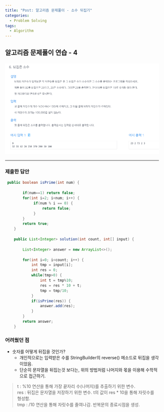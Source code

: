 ```yaml
---
title: "Post: 알고리즘 문제풀이 - 소수 뒤집기"
categories:
  - Problem Solving
tags:
  - Algorithm
---
```


## 알고리즘 문제풀이 연습 - 4

### ![소수 뒤집기](/assets/images/reverse_prime.png)

---

### 제출한 답안

```java
 public boolean isPrime(int num) {

        if(num==1) return false;
        for(int i=2; i<num; i++) {
             if(num % i == 0) {
                 return false;
             }
        }
        return true;
    }

    public List<Integer> solution(int count, int[] input) {

        List<Integer> answer = new ArrayList<>();

        for(int i=0; i<count; i++) {
            int tmp = input[i];
            int res = 0;
            while(tmp>0) {
                int t = tmp%10;
                res = res * 10 + t;
                tmp = tmp/10;
            }
            if(isPrime(res)) {
                answer.add(res);
            }
        }
        return answer;
    }
```

### 어려웠던 점

- 숫자를 어떻게 뒤집을 것인가?
  - 개인적으로는 입력받은 수를 StringBuilder의 reverse() 메소드로 뒤집을 생각이었음.
  - 단순히 문자열을 뒤집는것 보다는, 위의 방법처럼 나머지와 몫을 이용해 수학적으로 접근하기.

> t : %10 연산을 통해 가장 끝자리 수(나머지)를 추출하기 위한 변수.<br>
> res : 뒤집은 문자열을 저장하기 위한 변수. t의 값이 res \* 10을 통해 자릿수를 형성함. <br>
> tmp : /10 연산을 통해 자릿수를 줄여나감. 반복문의 종료시점을 생성.
